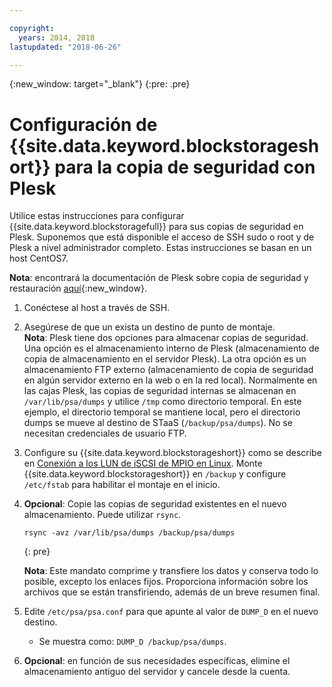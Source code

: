 ```yaml
---

copyright:
  years: 2014, 2018
lastupdated: "2018-06-26"

---
```

{:new_window: target="_blank"}
{:pre: .pre}
 
# Configuración de {{site.data.keyword.blockstorageshort}} para la copia de seguridad con Plesk

Utilice estas instrucciones para configurar {{site.data.keyword.blockstoragefull}} para sus copias de seguridad en Plesk. Suponemos que está disponible el acceso de SSH sudo o root y de Plesk a nivel administrador completo. Estas instrucciones se basan en un host CentOS7.

**Nota**: encontrará la documentación de Plesk sobre copia de seguridad y restauración [aquí](https://docs.plesk.com/en-US/12.5/administrator-guide/backing-up-and-restoration.59256/){:new_window}.

1. Conéctese al host a través de SSH.

2. Asegúrese de que un exista un destino de punto de montaje. <br />
   **Nota**: Plesk tiene dos opciones para almacenar copias de seguridad. Una opción es el almacenamiento interno de Plesk (almacenamiento de copia de almacenamiento en el servidor Plesk). La otra opción es un almacenamiento FTP externo (almacenamiento de copia de seguridad en algún servidor externo en la web o en la red local). Normalmente en las cajas Plesk, las copias de seguridad internas se almacenan en `/var/lib/psa/dumps` y utilice `/tmp` como directorio temporal. En este ejemplo, el directorio temporal se mantiene local, pero el directorio dumps se mueve al destino de STaaS (`/backup/psa/dumps`). No se necesitan credenciales de usuario FTP.
   
3. Configure su {{site.data.keyword.blockstorageshort}} como se describe en [Conexión a los LUN de iSCSI de MPIO en Linux](accessing_block_storage_linux.html). Monte {{site.data.keyword.blockstorageshort}} en `/backup` y configure `/etc/fstab` para habilitar el montaje en el inicio.

4. **Opcional**: Copie las copias de seguridad existentes en el nuevo almacenamiento. Puede utilizar `rsync`.
   ```
   rsync -avz /var/lib/psa/dumps /backup/psa/dumps
   ```
   {: pre}
    
    **Nota**: Este mandato comprime y transfiere los datos y conserva todo lo posible, excepto los enlaces fijos. Proporciona información sobre los archivos que se están transfiriendo, además de un breve resumen final.
    
5. Edite `/etc/psa/psa.conf` para que apunte al valor de `DUMP_D` en el nuevo destino. 
    - Se muestra como: `DUMP_D /backup/psa/dumps`. 

6. **Opcional**: en función de sus necesidades específicas, elimine el almacenamiento antiguo del servidor y cancele desde la cuenta.


